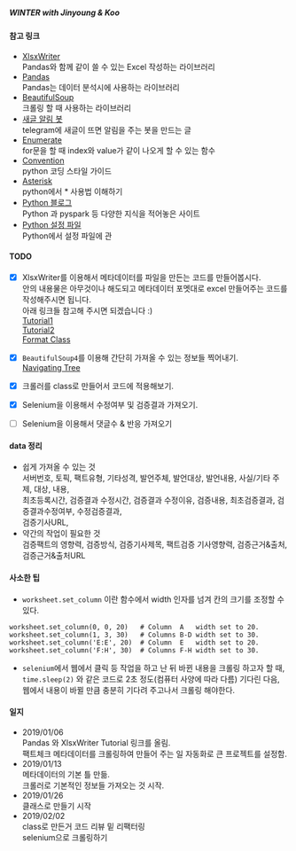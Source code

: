 ##### WINTER with Jinyoung & Koo
#### 참고 링크
- [XlsxWriter](https://xlsxwriter.readthedocs.io/#)  
Pandas와 함께 같이 쓸 수 있는 Excel 작성하는 라이브러리
- [Pandas](http://pandas.pydata.org/pandas-docs/version/0.15/tutorials.html)  
Pandas는 데이터 분석시에 사용하는 라이브러리
- [BeautifulSoup](https://www.crummy.com/software/BeautifulSoup/bs4/doc/)  
크롤링 할 때 사용하는 라이브러리
- [새글 알림 봇](https://beomi.github.io/2017/04/20/HowToMakeWebCrawler-Notice-with-Telegram/)  
telegram에 새글이 뜨면 알림을 주는 봇을 만드는 글  
- [Enumerate](http://book.pythontips.com/en/latest/enumerate.html)  
for문을 할 때 index와 value가 같이 나오게 할 수 있는 함수
- [Convention](https://spoqa.github.io/2012/08/03/about-python-coding-convention.html)  
python 코딩 스타일 가이드
- [Asterisk](https://mingrammer.com/understanding-the-asterisk-of-python/)  
python에서 * 사용법 이해하기
- [Python 블로그](https://beomi.github.io)  
Python 과 pyspark 등 다양한 지식을 적어놓은 사이트
- [Python 설정 파일](https://mingrammer.com/ways-to-manage-the-configuration-in-python/)  
Python에서 설정 파일에 관

#### TODO
- [x] XlsxWriter를 이용해서 메타데이터를 파일을 만든는 코드를 만들어봅시다.  
안의 내용물은 아무것이나 해도되고 메타데이터 포멧대로 excel 만들어주는 코드를 작성해주시면 됩니다.  
아래 링크들 참고해 주시면 되겠습니다 :)  
[Tutorial1](https://xlsxwriter.readthedocs.io/tutorial01.html)  
[Tutorial2](https://xlsxwriter.readthedocs.io/tutorial02.html)  
[Format Class](https://xlsxwriter.readthedocs.io/format.html)  

- [x] `BeautifulSoup4`를 이용해 간단히 가져올 수 있는 정보들 찍어내기.  
[Navigating Tree](https://www.crummy.com/software/BeautifulSoup/bs4/doc/#navigating-the-tree)

- [x] 크롤러를 class로 만들어서 코드에 적용해보기.

- [x] Selenium을 이용해서 수정여부 및 검증결과 가져오기.

- [ ] Selenium을 이용해서 댓글수 & 반응 가져오기

#### data 정리
- 쉽게 가져올 수 있는 것  
  서버번호, 토픽, 팩트유형, 기타성격, 발언주체, 발언대상, 발언내용, 사실/기타 주제, 대상, 내용,  
  최초등록시간, 검증결과 수정시간, 검증결과 수정이유, 검증내용, 최초검증결과, 검증결과수정여부, 수정검증결과,  
  검증기사URL, 
- 약간의 작업이 필요한 것  
  검증팩트의 영향력, 검증방식, 검증기사제목, 팩트검증 기사영향력, 검증근거&출처, 검증근거&출처URL

#### 사소한 팁
- `worksheet.set_column` 이란 함수에서 width 인자를 넘겨 칸의 크기를 조정할 수 있다.  
```
worksheet.set_column(0, 0, 20)   # Column  A   width set to 20.  
worksheet.set_column(1, 3, 30)   # Columns B-D width set to 30.  
worksheet.set_column('E:E', 20)  # Column  E   width set to 20.  
worksheet.set_column('F:H', 30)  # Columns F-H width set to 30.
```   
- `selenium`에서 웹에서 클릭 등 작업을 하고 난 뒤 바뀐 내용을 크롤링 하고자 할 때,  
  `time.sleep(2)` 와 같은 코드로 2초 정도(컴퓨터 사양에 따라 다름) 기다린 다음,  
  웹에서 내용이 바뀔 만큼 충분히 기다려 주고나서 크롤링 해야한다. 

#### 일지
- 2019/01/06  
Pandas 와 XlsxWriter Tutorial 링크를 올림.  
팩트체크 메타데이터를 크롤링하여 만들어 주는 일 자동화로 큰 프로젝트를 설정함.
- 2019/01/13  
메타데이터의 기본 틀 만듦.  
크롤러로 기본적인 정보들 가져오는 것 시작.  
- 2019/01/26  
클래스로 만들기 시작
- 2019/02/02  
class로 만든거 코드 리뷰 밑 리팩터링  
selenium으로 크롤링하기 
